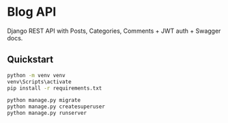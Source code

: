 # Blog API

Django REST API with Posts, Categories, Comments + JWT auth + Swagger docs.

## Quickstart
```bash
python -m venv venv
venv\Scripts\activate
pip install -r requirements.txt

python manage.py migrate
python manage.py createsuperuser
python manage.py runserver
